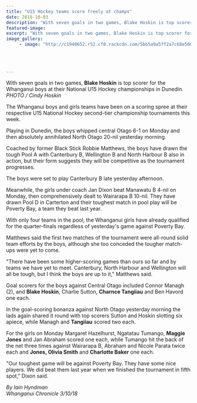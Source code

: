 ```yaml
---
title: "U15 Hockey teams score freely at champs"
date: 2018-10-03
description: "With seven goals in two games, Blake Hoskin is top scorer for the Whanganui boys at their National U15 Hockey champs."
featured-image: 
excerpt: "With seven goals in two games, Blake Hoskin is top scorer for the Whanganui boys at their National U15 Hockey championships in Dunedin."
image_gallery:
	 - image: "http://c1940652.r52.cf0.rackcdn.com/5bb5a9a5ff2a7c68e50000da/U15-champs-girls-team-chron-3-oct.jpg"
	
	
	
	
---
```


<p><span>With seven goals in two games, <strong>Blake Hoskin</strong> is top scorer for the Whanganui boys at their National U15 Hockey championships in Dunedin. <br /><em>PHOTO / Cindy Hoskin</em></span></p>
<p class="element element-paragraph">The Whanganui boys and girls teams have been on a scoring spree at their respective U15 National Hockey second-tier championship tournaments this week.</p>
<p class="element element-paragraph">Playing in Dunedin, the boys whipped central Otago 6-1 on Monday and then absolutely annihilated North Otago 20-nil yesterday morning.</p>
<p class="element element-paragraph">Coached by former Black Stick Robbie Matthews, the boys have drawn the tough Pool A with Canterbury B, Wellington B and North Harbour B also in action, but their form suggests they will be competitive as the tournament progresses.</p>
<p class="element element-paragraph">The boys were set to play Canterbury B late yesterday afternoon.</p>
<p class="element element-paragraph">Meanwhile, the girls under coach Jan Dixon beat Manawatu B 4-nil on Monday, then comprehensively dealt to Wairarapa B 10-nil. They have drawn Pool D in Carterton and their toughest match in pool play will be Poverty Bay, a team they beat last year.</p>
<p class="element element-paragraph">With only four teams in the pool, the Whanganui girls have already qualified for the quarter-finals regardless of yesterday's game against Poverty Bay.</p>
<p class="element element-paragraph">Matthews said the first two matches of the tournament were all-round solid team efforts by the boys, although she too conceded the tougher match-ups were yet to come.</p>
<p class="element element-paragraph">"There have been some higher-scoring games than ours so far and by teams we have yet to meet. Canterbury, North Harbour and Wellington will all be tough, but I think the boys are up to it," Matthews said.</p>
<p class="element element-paragraph">Goal scorers for the boys against Central Otago included Connor Managh (2), and <strong>Blake Hoskin</strong>, Charlie Sutton, <strong>Charnce Tangiiau</strong> and Ben Havord one each.</p>
<p class="element element-paragraph">In the goal-scoring bonanza against North Otago yesterday morning the lads again shared it round with top scorers Sutton and Hoskin slotting six apiece, while Managh and <strong>Tangiiau</strong> scored two each.</p>
<p class="element element-paragraph">For the girls on Monday Margaret Hazelhurst, Ngatatau Tumango, <strong>Maggie Jones</strong> and Jan Abraham scored one each, while Tumango hit the back of the net three times against Wairarapa B, Abraham and Nicole Parata twice each and <strong>Jones, Olivia Smith</strong> and <strong>Charlotte Baker</strong> one each.</p>
<p class="element element-paragraph">"Our toughest game will be against Poverty Bay. They have some nice players. We did beat them last year when we finished the tournament in fifth spot," Dixon said.</p>
<p class="element element-paragraph"><em>By Iain Hyndman</em><br /><em>Whanganui Chronicle 3/10/18</em></p>

